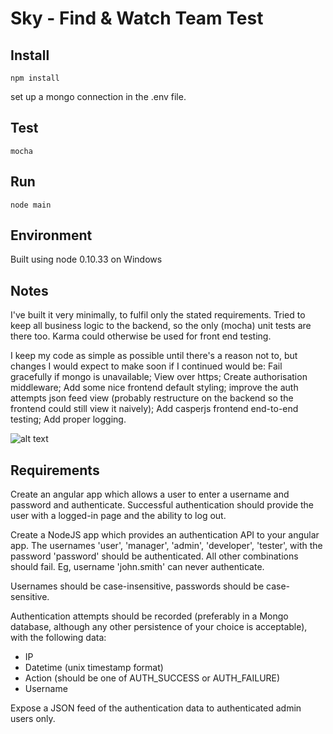# Sky - Find & Watch Team Test

## Install

``npm install``

set up a mongo connection in the .env file.

## Test

``mocha``

## Run

``node main``

## Environment

Built using node 0.10.33 on Windows

## Notes

I've built it very minimally, to fulfil only the stated requirements. Tried to keep all business logic to the backend, so the only (mocha) unit tests are there too. Karma could otherwise be used for front end testing.

I keep  my code as simple as possible until there's a reason not to, but changes I would expect to make soon if I continued would be: Fail gracefully if mongo is unavailable; View over https; Create authorisation middleware; Add some nice frontend default styling; improve the auth attempts json feed view (probably restructure on the backend so the frontend could still view it naively); Add casperjs frontend end-to-end testing; Add proper logging.

![alt text](https://github.com/sky-guide/angular-node-test/blob/master/it-compiles.png "It Compiles!")

## Requirements

Create an angular app which allows a user to enter a username and password and authenticate. Successful authentication should provide the user with a logged-in page and the ability to log out.

Create a NodeJS app which provides an authentication API to your angular app. The usernames 'user', 'manager', 'admin', 'developer', 'tester', with the password 'password' should be authenticated. All other combinations should fail. Eg, username 'john.smith' can never authenticate. 

Usernames should be case-insensitive, passwords should be case-sensitive.

Authentication attempts should be recorded (preferably in a Mongo database, although any other persistence of your choice is acceptable), with the following data:
  *	IP
  *	Datetime (unix timestamp format)
  *	Action (should be one of AUTH_SUCCESS or AUTH_FAILURE)
  *	Username

Expose a JSON feed of the authentication data to authenticated admin users only.
